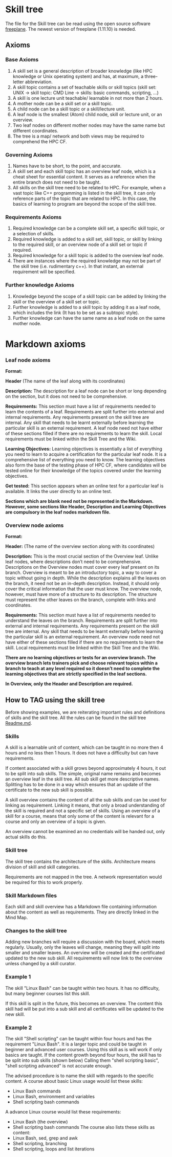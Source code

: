 # Skill tree

The file for the Skill tree  can be read using the open source software [freeplane](https://docs.freeplane.org/).
The newest version of freeplane (1.11.10) is needed.

## Axioms

### Base Axioms

1. A skill set is a general description of broader knowledge (like HPC knowledge or Unix operating system) and has, at maximum, a three-letter abbreviation.
1. A skill topic contains a set of teachable skills or skill topics (skill set: UNIX -> skill topic: CMD Line -> skills: basic commands, scripting, …)
1. A skill is one lecture unit teachable/ learnable in not more than 2 hours.
1. A mother node can be a skill set or a skill topic.
1. A child node can be a skill topic or a skill/lecture unit.
1. A leaf node is the smallest (Atom) child node, skill or lecture unit, or an overview.
1. Two leaf nodes on different mother nodes may have the same name but different coordinates.
1. The tree is a map/ network and both views may be required to comprehend the HPC CF.

### Governing Axioms

1. Names have to be short, to the point, and accurate.
1. A skill set and each skill topic has an overview leaf node, which is a cheat sheet for essential content. It serves as a reference when the entire branch does not need to be taught.
1. All skills on the skill tree need to be related to HPC. For example, when a vast topic like C++ programming is listed in the skill tree, it can only reference parts of the topic that are related to HPC. In this case, the basics of learning to program are beyond the scope of the skill tree.

### Requirements Axioms

1. Required knowledge can be a complete skill set, a specific skill topic, or a selection of skills.
1. Required knowledge is added to a skill set, skill topic, or skill by linking to the required skill, or an overview node of a skill set or topic if required.
1. Required knowledge for a skill topic is added to the overview leaf node.
1. There are instances where the required knowledge may not be part of the skill tree (i.e. rudimentary c++). In that instant, an external requirement will be specified.

### Further knowledge Axioms

1. Knowledge beyond the scope of a skill topic can be added by linking the skill or the overview of a skill set or topic.
1. Further knowledge is added to a skill topic by adding it as a leaf node, which includes the link (It has to be set as a subtopic style).
1. Further knowledge can have the same name as a leaf node on the same mother node.


##

# Markdown axioms

### Leaf node axioms

**Format:** 

**Header** (The name of the leaf along with its coordinates)

**Description:** The description for a leaf node can be short or long depending on the section, but it does not need to be comprehensive.

**Requirements:** This section must have a list of requirements needed to learn the contents of a leaf. Requirements are split further into external and internal requirements. Any requirements present on the skill tree are internal. Any skill that needs to be learnt externally before learning the particular skill is an external requirement. A leaf node need not have either of these sections filled if there are no requirements to learn the skill. Local requirements must be linked within the Skill Tree and the Wiki.

**Learning Objectives:** Learning objectives is essentially a list of everything you need to learn to acquire a certification for the particular leaf node. It is a comprehensive list of everything you need to know. The learning objectives also form the base of the testing phase of HPC CF, where candidates will be tested online for their knowledge of the topics covered under the learning objectives.

**Get tested:** This section appears when an online test for a particular leaf is available. It links the user directly to an online test. 

**Sections which are blank need not be represented in the Markdown. However, some sections like Header, Description and Learning Objectives are compulsory in the leaf nodes markdown file.**

### Overview node axioms

**Format:** 

**Header:** (The name of the overview section along with its coordinates)

**Description:** This is the most crucial section of the Overview leaf. Unlike leaf nodes, where descriptions don’t need to be comprehensive. Descriptions on the Overview nodes must cover every leaf present on its branch. Overview is meant to be an introductory topic, a way to cover a topic without going in depth. While the description explains all the leaves on the branch, it need not be an in-depth description. Instead, it should only cover the critical information that the user must know. The overview node, however, must have more of a structure to its description. The structure must represent the other leaves on the branch, complete with links and coordinates.

**Requirements:** This section must have a list of requirements needed to understand the leaves on the branch. Requirements are split further into external and internal requirements. Any requirements present on the skill tree are internal. Any skill that needs to be learnt externally before learning the particular skill is an external requirement. An overview node need not have either of these sections filled if there are no requirements to learn the skill. Local requirements must be linked within the Skill Tree and the Wiki.


**There are no learning objectives or tests for an overview branch. The overview branch lets trainers pick and choose relevant topics within a branch to teach at any level required so it doesn’t need to complete the learning objectives that are strictly specified in the leaf sections.** 

**In Overview, only the Header and Description are required.**

## How to TAG using the skill tree

Before showing examples, we are reiterating important rules and definitions of skills and the skill tree.
All the rules can be found in the skill tree [Readme.md](https://github.com/HPC-certification-forum/skill-tree/blob/master/README.md).

### Skills

A skill is a learnable unit of content, which can be taught in no more then 4 hours and no less then 1 hours.
It does not have a difficulty but can have requirements.

If content associated with a skill grows beyond approximately 4 hours, it out to be split into sub skills.
The simple, original name remains and becomes an overview leaf in the skill tree.
All sub skill get more descriptive names.
Splitting has to be done in a way which ensures that an update of the certificate to the new sub skill is possible.

A skill overview contains the content of all the sub skills and can be used for linking as requirement.
Linking it means, that only a broad understanding of the skill is required and not a specific set of skills.
Using an overview of a skill for a course, means that only some of the content is relevant for a course and only an overview of a topic is given.

An overview cannot be examined an no credentials will be handed out, only actual skills do this.

### Skill tree

The skill tree contains the architecture of the skills.
Architecture means division of skill and skill categories.

Requirements are not mapped in the tree.
A network representation would be required for this to work properly.

### Skill Markdown files

Each skill and skill overview has a Markdown file containing information about the content as well as requirements.
They are directly linked in the Mind Map.

### Changes to the skill tree

Adding new branches will require a discussion with the board, which meets regularly.
Usually, only the leaves will change, meaning they will split into smaller and smaller leaves.
An overview will be created and the certificated updated to the new sub skill.
All requirements will now link to the overview unless changed by a skill curator.

### Example 1

The skill "Linux Bash" can be taught within two hours.
It has no difficulty, but many beginner courses list this skill.

If this skill is split in the future, this becomes an overview.
The content this skill had will be put into a sub skill and all certificates will be updated to the new skill.

### Example 2

The skill "Shell scripting" can be taught within four hours and has the requirement "Linux Bash".
It is a larger topic and could be taught in beginner and advanced user courses.
Using this skill as is will work if only basics are taught.
If the content growth beyond four hours, the skill has to be split into sub skills (shown below)
Calling them "shell scripting basic", "shell scripting advanced" is not accurate enough.

The advised procedure is to name the skill with regards to the specific content.
A course about basic Linux usage would list these skills:
* Linux Bash commands
* Linux Bash, environment and variables
* Shell scripting bash commands

A advance Linux course would list these requirements:
* Linux Bash (the overview)
* Shell scripting bash commands
The course also lists these skills as content:
* Linux Bash, sed, grep and awk
* Shell scripting, branching
* Shell scripting, loops and list iterations
